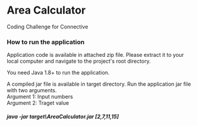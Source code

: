 # Area Calculator
Coding Challenge for Connective

### How to run the application
Application code is available in attached zip file. Please extract it to your local computer and navigate to the project's root directory.

You need Java 1.8+ to run the application. 

A compiled jar file is available in target directory. Run the application jar file with two arguments.<br>
Argument 1: Input numbers<br>
Argument 2: Traget value
##### java -jar target\AreaCalculator.jar [2,7,11,15]

